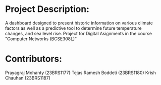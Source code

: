 # Project Description:
A dashboard designed to present historic information on various climate factors as well as a predictive tool to determine future temperature changes, and sea level rise.
Project for Digital Asignments in the course "Computer Networks (BCSE308L)"

# Contributors:
Prayagraj Mohanty (23BRS1177)
Tejas Ramesh Boddeti (23BRS1180)
Krish Chauhan (23BRS1187)
